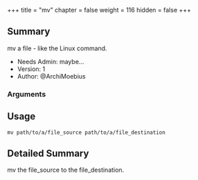 +++
title = "mv"
chapter = false
weight = 116
hidden = false
+++

## Summary

mv a file - like the Linux command.

- Needs Admin: maybe...
- Version: 1
- Author: @ArchiMoebius  

### Arguments

## Usage

```
mv path/to/a/file_source path/to/a/file_destination
```

## Detailed Summary

mv the file_source to the file_destination.